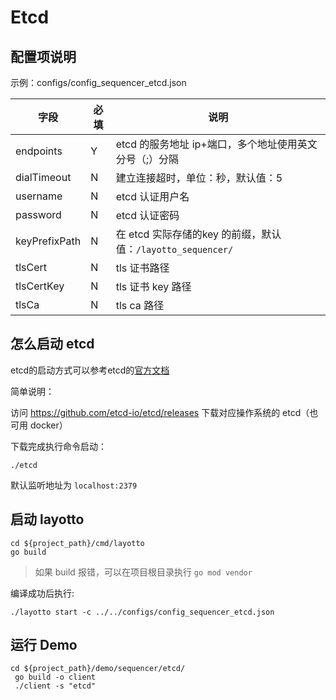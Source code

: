 # Etcd

## 配置项说明
示例：configs/config_sequencer_etcd.json

| 字段 | 必填 | 说明 |
| --- | --- | --- |
| endpoints | Y | etcd 的服务地址 ip+端口，多个地址使用英文分号（;）分隔 |
| dialTimeout | N | 建立连接超时，单位：秒，默认值：5 |
| username | N | etcd 认证用户名 |
| password | N | etcd 认证密码 |
| keyPrefixPath | N | 在 etcd 实际存储的key 的前缀，默认值：`/layotto_sequencer/` |
| tlsCert | N | tls 证书路径 |
| tlsCertKey | N | tls 证书 key 路径 |
| tlsCa | N | tls ca 路径 |

## 怎么启动 etcd

etcd的启动方式可以参考etcd的[官方文档](https://etcd.io/docs/v3.5/quickstart/)

简单说明：

访问 https://github.com/etcd-io/etcd/releases 下载对应操作系统的 etcd（也可用 docker）

下载完成执行命令启动：
````shell
./etcd
````

默认监听地址为 `localhost:2379`

## 启动 layotto

````shell
cd ${project_path}/cmd/layotto
go build
````
>如果 build 报错，可以在项目根目录执行 `go mod vendor`

编译成功后执行:
````shell
./layotto start -c ../../configs/config_sequencer_etcd.json
````

## 运行 Demo

````shell
cd ${project_path}/demo/sequencer/etcd/
 go build -o client
 ./client -s "etcd"
````

